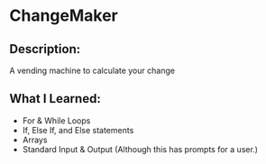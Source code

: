 # ChangeMaker

## Description:
A vending machine to calculate your change

## What I Learned:
* For & While Loops
* If, Else If, and Else statements
* Arrays
* Standard Input & Output (Although this has prompts for a user.)